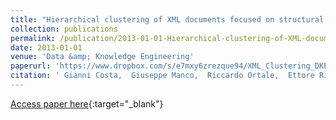 ```yaml
---
title: "Hierarchical clustering of XML documents focused on structural components"
collection: publications
permalink: /publication/2013-01-01-Hierarchical-clustering-of-XML-documents-focused-on-structural-components
date: 2013-01-01
venue: 'Data &amp; Knowledge Engineering'
paperurl: 'https://www.dropbox.com/s/e7mxy6zrezque94/XML_Clustering_DKE.pdf?dl=0'
citation: ' Gianni Costa,  Giuseppe Manco,  Riccardo Ortale,  Ettore Ritacco, &quot;Hierarchical clustering of XML documents focused on structural components.&quot; Data &amp;amp; Knowledge Engineering, 2013.'
---
```

[Access paper here](https://www.dropbox.com/s/e7mxy6zrezque94/XML_Clustering_DKE.pdf?dl=0){:target="_blank"}
